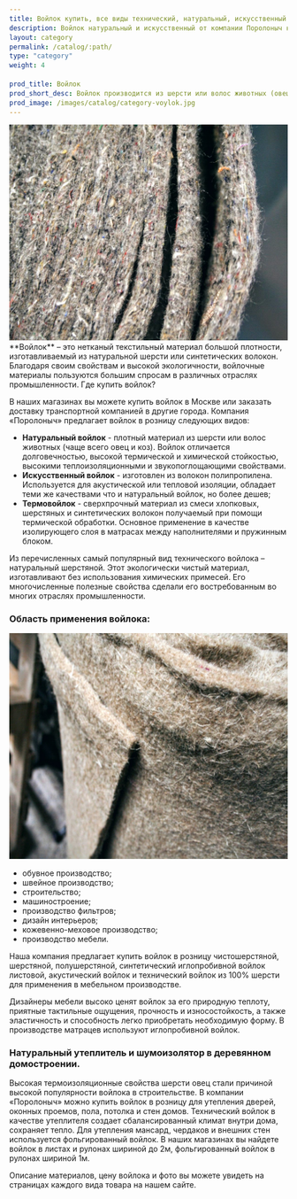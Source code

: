 ```yaml
---
title: Войлок купить, все виды технический, натуральный, искусственный.
description: Войлок натуральный и искусственный от компании Поролоныч купить на сайте с доставкой по Москве.
layout: category
permalink: /catalog/:path/
type: "category"
weight: 4

prod_title: Войлок
prod_short_desc: Войлок производится из шерсти или волос животных (овец, коз) или из смеси этих волокон с другими натуральными волокнами. Материал обладает высокой термической и химической стойкостью, имеет эффективные теплоизоляционные и звукопоглощающие свойства.
prod_image: /images/catalog/category-voylok.jpg
---
```


<img class="image right" src="/images/catalog/voylok-foto-1.jpg" alt="Войлок от Поролоныча"/>
**Войлок** – это нетканый текстильный материал большой плотности, изготавливаемый из натуральной шерсти или синтетических волокон. Благодаря своим свойствам и высокой экологичности, войлочные материалы пользуются большим спросам в различных отраслях промышленности.  Где купить войлок?

В наших магазинах вы можете купить войлок в Москве или заказать доставку транспортной компанией в другие города. Компания «Поролоныч» предлагает войлок в розницу следующих видов:

- **Натуральный войлок** - плотный материал из шерсти или волос животных (чаще всего овец и коз). Войлок отличается долговечностью, высокой термической и химической стойкостью, высокими теплоизоляционными и звукопоглощающими свойствами. 
- **Искусственный войлок** - изготовлен из волокон полипропилена. Используется для акустической или тепловой изоляции, обладает теми же качествами что и натуральный войлок, но более дешев;
- **Термовойлок** - сверхпрочный материал из смеси хлопковых, шерстяных и синтетических волокон получаемый при помощи термической обработки. Основное применение в качестве изолирующего слоя в матрасах между наполнителями и пружинным блоком.

Из перечисленных самый популярный вид технического войлока – натуральный шерстяной. Этот экологически чистый материал, изготавливают без использования химических примесей. Его многочисленные полезные свойства сделали его востребованным во многих отраслях промышленности.

### Область применения войлока:
<img class="image right" src="/images/catalog/voylok-foto-2.jpg" alt="Войлок от Поролоныча"/>

- обувное производство;
- швейное производство;
- строительство;
- машиностроение;
- производство фильтров;
- дизайн интерьеров;
- кожевенно-меховое производство;
- производство мебели.

Наша компания предлагает купить войлок в розницу чистошерстяной, шерстяной, полушерстяной, синтетический иглопробивной войлок листовой, акустический войлок и технический войлок из 100% шерсти для применения в мебельном производстве.

Дизайнеры мебели высоко ценят войлок за его природную теплоту, приятные тактильные ощущения, прочность и износостойкость, а также эластичность и способность легко приобретать необходимую форму. В производстве матрацев используют иглопробивной войлок.

### Натуральный утеплитель и шумоизолятор в деревянном домостроении.

Высокая термоизоляционные свойства шерсти овец стали причиной высокой популярности войлока в строительстве. В компании «Поролоныч» можно купить войлок в розницу для утепления дверей, оконных проемов, пола, потолка и стен домов.  Технический войлок в качестве утеплителя создает сбалансированный климат внутри дома, сохраняет тепло. Для утепления мансард, чердаков и внешних стен используется фольгированный войлок. В наших магазинах вы найдете войлок в листах и рулонах шириной до 2м, фольгированный войлок в рулонах шириной 1м.

Описание материалов, цену войлока и фото вы можете увидеть на страницах каждого вида товара на нашем сайте.
